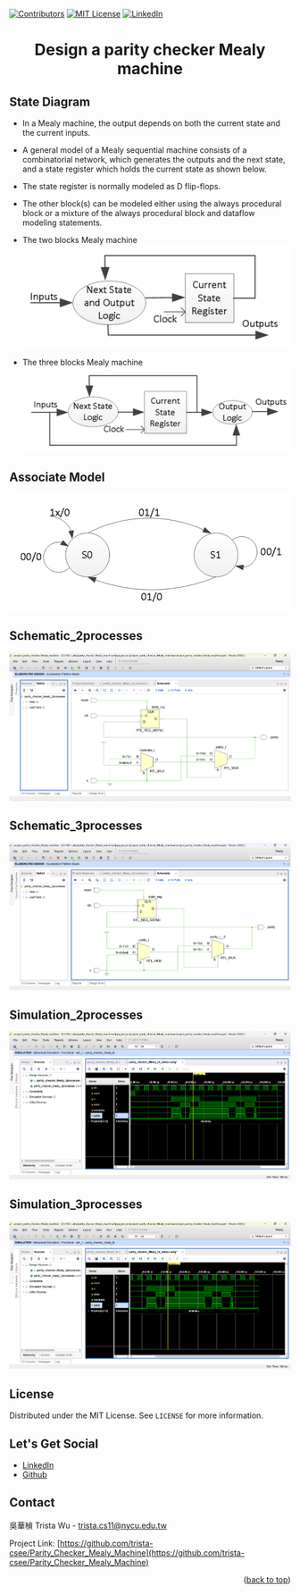 <a name="readme-top"></a>
<!-- PROJECT SHIELDS -->
[![Contributors][contributors-shield]]()
[![MIT License][license-shield]][license-url]
[![LinkedIn][linkedin-shield]][linkedin-url]

<!-- PROJECT Name --> 
<h1 align="center">Design a parity checker Mealy machine</h1>

<!--  State Diagram -->
## State Diagram
* In a Mealy machine, the output depends on both the current state and the current inputs.
* A general model of a Mealy sequential machine consists of a combinatorial network, which generates the outputs and the next state, and a state register which holds the current state as shown below.
* The state register is normally modeled as D flip-flops.
* The other block(s) can be modeled either using the always procedural block or a mixture of the always procedural block and dataflow modeling statements.

* The two blocks Mealy machine
![image](https://github.com/trista-csee/Parity_Checker_Mealy_Machine/blob/main/two%20blocks%20Mealy%20machine.png)

* The three blocks Mealy machine
![image](https://github.com/trista-csee/Parity_Checker_Mealy_Machine/blob/main/three%20blocks%20Mealy%20machine.png)

<!--  Associate Model -->
## Associate Model
![image](https://github.com/trista-csee/Parity_Checker_Mealy_Machine/blob/main/state%20diagram.png)

<!-- Schematic -->
## Schematic_2processes
![image](https://github.com/trista-csee/Parity_Checker_Mealy_Machine/blob/main/Schmatic_2processes.png)

## Schematic_3processes
![image](https://github.com/trista-csee/Parity_Checker_Mealy_Machine/blob/main/Schmatic_3processes.png)

<!-- Simulation -->
## Simulation_2processes
![image](https://github.com/trista-csee/Parity_Checker_Mealy_Machine/blob/main/Simulation_2processes.png)

## Simulation_3processes
![image](https://github.com/trista-csee/Parity_Checker_Mealy_Machine/blob/main/Simulation_3processes.png)

<!-- LICENSE -->
## License
Distributed under the MIT License. See `LICENSE` for more information.

<!-- LET'S GET SOCIAL -->
## Let's Get Social
* [LinkedIn](https://www.linkedin.com/in/hua-chen-wu-363252241/)
* [Github](https://github.com/trista-csee)

<!-- CONTACT -->
## Contact
吳華楨 Trista Wu - trista.cs11@nycu.edu.tw

Project Link: [https://github.com/trista-csee/Parity_Checker_Mealy_Machine](https://github.com/trista-csee/Parity_Checker_Mealy_Machine)

<p align="right">(<a href="#readme-top">back to top</a>)</p>

<!-- MARKDOWN LINKS & IMAGES -->
[contributors-shield]: https://img.shields.io/badge/contributors-1-orange.svg?style=flat-square
[license-shield]: https://img.shields.io/badge/license-MIT-blue.svg?style=flat-square
[license-url]: https://choosealicense.com/licenses/mit
[linkedin-shield]: https://img.shields.io/badge/-LinkedIn-black.svg?style=flat-square&logo=linkedin&colorB=555
[linkedin-url]: https://www.linkedin.com/in/hua-chen-wu-363252241/
[product-screenshot]: ./images/projects/portfolio.jpg
